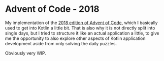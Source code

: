 # Advent of Code - 2018

My implementation of the [2018 edition of Advent of Code](https://adventofcode.com/2018), which I basically used to get 
into Kotlin a little bit. That is also why it is not directly split into single days, but I tried to structure it 
like an actual application a little, to give me the opportunity to also explore other aspects of Kotlin application 
development aside from only solving the daily puzzles.

Obviously very WIP.